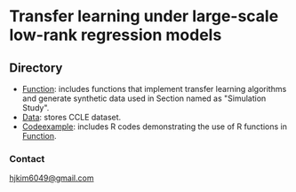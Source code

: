 # Transfer learning under large-scale low-rank regression models

## Directory
- [Function](https://github.com/hjkim1001/TransNR/tree/main/Function): includes functions that implement transfer learning algorithms and generate synthetic data used in Section named as "Simulation Study".
- [Data](https://github.com/hjkim1001/TransNR/tree/main/Data): stores CCLE dataset.
- [Codeexample](https://github.com/hjkim1001/TransNR/tree/main/Codeexample): includes R codes demonstrating the use of R functions in [Function](https://github.com/hjkim1001/TransNR/tree/main/Function).

### Contact
hjkim6049@gmail.com
